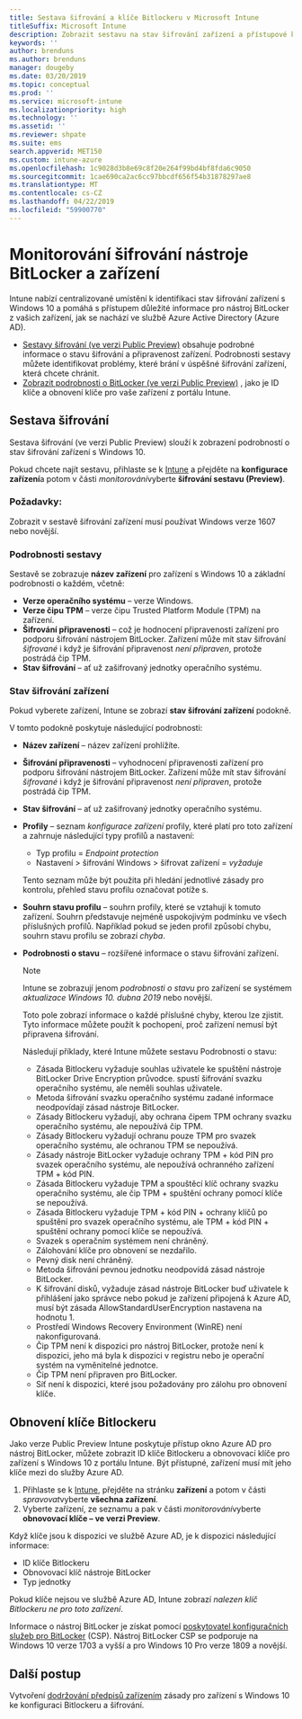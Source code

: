 ```yaml
---
title: Sestava šifrování a klíče Bitlockeru v Microsoft Intune
titleSuffix: Microsoft Intune
description: Zobrazit sestavu na stav šifrování zařízení a přístupové klíče pro obnovení Bitlockeru z v rámci portálu Microsoft Intune.
keywords: ''
author: brenduns
ms.author: brenduns
manager: dougeby
ms.date: 03/20/2019
ms.topic: conceptual
ms.prod: ''
ms.service: microsoft-intune
ms.localizationpriority: high
ms.technology: ''
ms.assetid: ''
ms.reviewer: shpate
ms.suite: ems
search.appverid: MET150
ms.custom: intune-azure
ms.openlocfilehash: 1c9028d3b8e69c8f20e264f99bd4bf8fda6c9050
ms.sourcegitcommit: 1cae690ca2ac6cc97bbcdf656f54b31878297ae8
ms.translationtype: MT
ms.contentlocale: cs-CZ
ms.lasthandoff: 04/22/2019
ms.locfileid: "59900770"
---
```

# <a name="monitor-bitlocker-and-device-encryption"></a>Monitorování šifrování nástroje BitLocker a zařízení  
Intune nabízí centralizované umístění k identifikaci stav šifrování zařízení s Windows 10 a pomáhá s přístupem důležité informace pro nástroj BitLocker z vašich zařízení, jak se nachází ve službě Azure Active Directory (Azure AD).  

- [Sestavy šifrování (ve verzi Public Preview)](#encryption-report) obsahuje podrobné informace o stavu šifrování a připravenost zařízení. Podrobnosti sestavy můžete identifikovat problémy, které brání v úspěšné šifrování zařízení, která chcete chránit.  
- [Zobrazit podrobnosti o BitLocker (ve verzi Public Preview)](#bitlocker-recovery-keys) , jako je ID klíče a obnovení klíče pro vaše zařízení z portálu Intune.  

## <a name="encryption-report"></a>Sestava šifrování
Sestava šifrování (ve verzi Public Preview) slouží k zobrazení podrobností o stav šifrování zařízení s Windows 10.  

Pokud chcete najít sestavu, přihlaste se k [Intune](https://aka.ms/intuneportal) a přejděte na **konfigurace zařízení**a potom v části *monitorování*vyberte **šifrování sestavu (Preview)**.  

### <a name="prerequisites"></a>Požadavky:
Zobrazit v sestavě šifrování zařízení musí používat Windows verze 1607 nebo novější.  

### <a name="report-details"></a>Podrobnosti sestavy
Sestavě se zobrazuje **název zařízení** pro zařízení s Windows 10 a základní podrobnosti o každém, včetně:  
- **Verze operačního systému** – verze Windows.  
- **Verze čipu TPM** – verze čipu Trusted Platform Module (TPM) na zařízení.  
- **Šifrování připravenosti** – což je hodnocení připravenosti zařízení pro podporu šifrování nástrojem BitLocker. Zařízení může mít stav šifrování *šifrované* i když je šifrování připravenost *není připraven*, protože postrádá čip TPM.  
- **Stav šifrování** – ať už zašifrovaný jednotky operačního systému.  


### <a name="device-encryption-status"></a>Stav šifrování zařízení
Pokud vyberete zařízení, Intune se zobrazí **stav šifrování zařízení** podokně.

V tomto podokně poskytuje následující podrobnosti:  
- **Název zařízení** – název zařízení prohlížíte.  
- **Šifrování připravenosti** – vyhodnocení připravenosti zařízení pro podporu šifrování nástrojem BitLocker. Zařízení může mít stav šifrování *šifrované* i když je šifrování připravenost *není připraven*, protože postrádá čip TPM.  
- **Stav šifrování** – ať už zašifrovaný jednotky operačního systému.  
- **Profily** – seznam *konfigurace zařízení* profily, které platí pro toto zařízení a zahrnuje následující typy profilů a nastavení:  
    - Typ profilu = *Endpoint protection*  
    - Nastavení > šifrování Windows > šifrovat zařízení = *vyžaduje*  

  Tento seznam může být použita při hledání jednotlivé zásady pro kontrolu, přehled stavu profilu označovat potíže s.  

- **Souhrn stavu profilu** – souhrn profily, které se vztahují k tomuto zařízení. Souhrn představuje nejméně uspokojivým podmínku ve všech příslušných profilů. Například pokud se jeden profil způsobí chybu, souhrn stavu profilu se zobrazí *chyba*.  
- **Podrobnosti o stavu** – rozšířené informace o stavu šifrování zařízení. 
  > [!NOTE]  
  > Intune se zobrazují jenom *podrobnosti o stavu* pro zařízení se systémem *aktualizace Windows 10. dubna 2019* nebo novější.
  
  Toto pole zobrazí informace o každé příslušné chyby, kterou lze zjistit. Tyto informace můžete použít k pochopení, proč zařízení nemusí být připravena šifrování.  

  Následují příklady, které Intune můžete sestavu Podrobnosti o stavu:  

   - Zásada Bitlockeru vyžaduje souhlas uživatele ke spuštění nástroje BitLocker Drive Encryption průvodce. spustí šifrování svazku operačního systému, ale neměli souhlas uživatele.  
   - Metoda šifrování svazku operačního systému zadané informace neodpovídají zásad nástroje BitLocker.  
   - Zásady Bitlockeru vyžadují, aby ochrana čipem TPM ochrany svazku operačního systému, ale nepoužívá čip TPM.  
   - Zásady Bitlockeru vyžadují ochranu pouze TPM pro svazek operačního systému, ale ochranou TPM se nepoužívá.  
   - Zásady nástroje BitLocker vyžaduje ochrany TPM + kód PIN pro svazek operačního systému, ale nepoužívá ochranného zařízení TPM + kód PIN.  
   - Zásada Bitlockeru vyžaduje TPM a spouštěcí klíč ochrany svazku operačního systému, ale čip TPM + spuštění ochrany pomocí klíče se nepoužívá.  
   - Zásada Bitlockeru vyžaduje TPM + kód PIN + ochrany klíčů po spuštění pro svazek operačního systému, ale TPM + kód PIN + spuštění ochrany pomocí klíče se nepoužívá.  
   - Svazek s operačním systémem není chráněný.  
   - Zálohování klíče pro obnovení se nezdařilo.  
   - Pevný disk není chráněný.  
   - Metoda šifrování pevnou jednotku neodpovídá zásad nástroje BitLocker.  
   - K šifrování disků, vyžaduje zásad nástroje BitLocker buď uživatele k přihlášení jako správce nebo pokud je zařízení připojená k Azure AD, musí být zásada AllowStandardUserEncryption nastavena na hodnotu 1.  
   - Prostředí Windows Recovery Environment (WinRE) není nakonfigurovaná.  
   - Čip TPM není k dispozici pro nástroj BitLocker, protože není k dispozici, jeho má byla k dispozici v registru nebo je operační systém na vyměnitelné jednotce.  
   - Čip TPM není připraven pro BitLocker.  
   - Síť není k dispozici, které jsou požadovány pro zálohu pro obnovení klíče.  

## <a name="bitlocker-recovery-keys"></a>Obnovení klíče Bitlockeru
Jako verze Public Preview Intune poskytuje přístup okno Azure AD pro nástroj BitLocker, můžete zobrazit ID klíče Bitlockeru a obnovovací klíče pro zařízení s Windows 10 z portálu Intune.  Být přístupné, zařízení musí mít jeho klíče mezi do služby Azure AD. 
1. Přihlaste se k [Intune](https://aka.ms/intuneportal), přejděte na stránku **zařízení** a potom v části *spravovat*vyberte **všechna zařízení**.
2. Vyberte zařízení, ze seznamu a pak v části *monitorování*vyberte **obnovovací klíče – ve verzi Preview**.  
  
Když klíče jsou k dispozici ve službě Azure AD, je k dispozici následující informace:
- ID klíče Bitlockeru
- Obnovovací klíč nástroje BitLocker
- Typ jednotky  

Pokud klíče nejsou ve službě Azure AD, Intune zobrazí *nalezen klíč Bitlockeru ne pro toto zařízení*.  

Informace o nástroj BitLocker je získat pomocí [poskytovatel konfiguračních služeb pro BitLocker](https://docs.microsoft.com/windows/client-management/mdm/bitlocker-csp) (CSP). Nástroj BitLocker CSP se podporuje na Windows 10 verze 1703 a vyšší a pro Windows 10 Pro verze 1809 a novější. 

## <a name="next-steps"></a>Další postup
Vytvoření [dodržování předpisů zařízením](compliance-policy-create-windows.md) zásady pro zařízení s Windows 10 ke konfiguraci Bitlockeru a šifrování.

